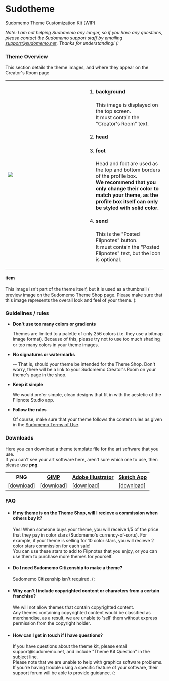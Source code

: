 # Sudotheme
Sudomemo Theme Customization Kit (WIP)

_Note: I am not helping Sudomemo any longer, so if you have any questions, please contact the Sudomemo support staff by emailing support@sudomemo.net. Thanks for understanding! (:_

<h3>Theme Overview</h3>
<p>This section details the theme images, and where they appear on the Creator's Room page</p>

<table>
  <tr>
    <td width="50%">
      <img src="https://raw.githubusercontent.com/jaames/Sudotheme/master/guide/theme_dsi_example.gif">
    </td>
    <td>
      <ol>
        <li>
          <h4>background</h4>
          <p>This image is displayed on the top screen. <br>
          It must contain the "Creator's Room" text.</p>
        </li>
        <li>
          <h4>head</h4>
        </li>
        <li>
          <h4>foot</h4>
          <p>Head and foot are used as the top and bottom borders of the profile box.<br>
            <b>We recommend that you only change their color to match your theme,  as the profile box itself can only be styled with solid color.</b>
          </p>
        </li>
        <li>
          <h4>send</h4>
          <p>This is the "Posted Flipnotes" button. <br>
          It must contain the "Posted Flipnotes" text, but the icon is optional.
          </p>
        </li>
      </0l>
    </td>
  </tr>
</table>

<h4>item</h4>
  <p>This image isn't part of the theme itself, but it is used as a thumbnail / preview image on the Sudomemo Theme Shop
  page. Please make sure that this image represents the overall look and feel of your theme. (:
  </p>
  
<h3>Guidelines / rules</h3>
<ul>
  <li>
    <b>Don't use too many colors or gradients</b>
    <p>
      Themes are limited to a palette of only 256 colors (i.e. they use a bitmap image format). Because of this, please try not to use too much shading or too many colors in your theme images.
    </p>
  </li>
  <li>
    <b>No signatures or watermarks</b>
    <p>
      -- That is, should your theme be intended for the Theme Shop. Don't worry, there will be a link to your Sudomemo
      Creator's Room on your theme's page in the shop.
    </p>
  </li>
  <li>
    <b>Keep it simple</b>
    <p>
      We would prefer simple, clean designs that fit in with the aestetic of the Flipnote Studio app.
    </p>
  </li>
  <li>
    <b>Follow the rules</b>
    <p>
      Of course, make sure that your theme follows the content rules as given in the <a href="http://www.sudomemo.net/help/?terms">Sudomemo Terms of Use</a>.
    </p>
  </li>
</ul>

<h3>Downloads</h3>
  <p>Here you can download a theme template file for the art software that you use. <br>
  If you can't see your art software here, aren't sure which one to use, then please use <b>png</b>.
  </p>
  
<table>
  <tr>
    <th>PNG</th>
    <th><a href="https://www.gimp.org/">GIMP</a></th>
    <th><a href="http://www.adobe.com/uk/products/illustrator.html">Adobe Illustrator</a></th>
    <th><a href="https://www.sketchapp.com/">Sketch App</a></th>
  </tr>
  <tr>
    <td><a href="https://github.com/jaames/Sudotheme/releases/download/v1.0/template_png.zip">[download]</a></td>
    <td><a href="https://github.com/jaames/Sudotheme/releases/download/v1.0/template_gimp.zip">[download]</a></td>
    <td><a href="https://github.com/jaames/Sudotheme/releases/download/v1.0/template.ai">[download]</a></td>
    <td><a href="https://github.com/jaames/Sudotheme/releases/download/v1.0/template.sketch">[download]</a></td>
  </tr>
</table>

<h3>FAQ</h3>
<ul>
  <li>
    <h4>If my theme is on the Theme Shop, will I recieve a commission when others buy it?</h4>
    <p>
      Yes! When someone buys your theme, you will receive 1/5 of the price that they pay in color stars (Sudomemo's currency-of-sorts).
      For example, if your theme is selling for 10 color stars, you will recieve 2 color stars commission for each sale!<br>
      You can use these stars to add to Flipnotes that you enjoy, or you can use them to purchase more themes for yourself.
    </p>
  </li>
  <li>
    <h4>Do I need Sudomemo Citizenship to make a theme?</h4>
    <p>
      Sudomemo Citizenship isn't required. (:
    </p>
  </li>
  <li>
    <h4>Why can't I include copyrighted content or characters from a certain franchise?</h4>
    <p>
      We will not allow themes that contain copyrighted content. <br>
      Any themes containing copyrighted content would be classified as merchandise, as a result, we are unable to
      'sell' them without express permission from the copyright holder.
    </p>
  </li>
  <li>
    <h4>How can I get in touch if I have questions?</h4>
    <p>
    If you have questions about the theme kit, please email support@sudomemo.net, and include "Theme Kit Question" in the
    subject line. <br>
    Please note that we are unable to help with graphics software problems. If you're having trouble using a specific feature of your software, their support forum will be able to provide guidance. (:
    </p>
  </li>
</ul>

